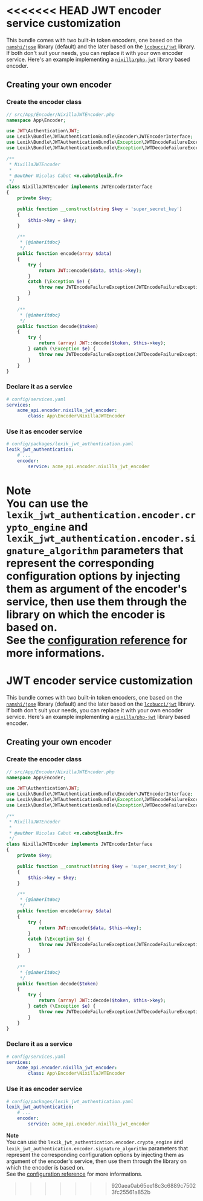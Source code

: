 <<<<<<< HEAD
JWT encoder service customization
=================================

This bundle comes with two built-in token encoders, one based on the [`namshi/jose`](https://github.com/namshi/jose) library (default) and the later based on the [`lcobucci/jwt`](https://github.com/lcobucci/jwt) library.
If both don't suit your needs, you can replace it with your own encoder service. Here's an example implementing a [`nixilla/php-jwt`](https://github.com/nixilla/php-jwt) library based encoder.

Creating your own encoder
--------------------------

### Create the encoder class

``` php
// src/App/Encoder/NixillaJWTEncoder.php
namespace App\Encoder;

use JWT\Authentication\JWT;
use Lexik\Bundle\JWTAuthenticationBundle\Encoder\JWTEncoderInterface;
use Lexik\Bundle\JWTAuthenticationBundle\Exception\JWTEncodeFailureException;
use Lexik\Bundle\JWTAuthenticationBundle\Exception\JWTDecodeFailureException;

/**
 * NixillaJWTEncoder
 *
 * @author Nicolas Cabot <n.cabot@lexik.fr>
 */
class NixillaJWTEncoder implements JWTEncoderInterface
{
    private $key;

    public function __construct(string $key = 'super_secret_key')
    {
        $this->key = $key;
    }

    /**
     * {@inheritdoc}
     */
    public function encode(array $data)
    {
        try {
            return JWT::encode($data, $this->key);
        }
        catch (\Exception $e) {
            throw new JWTEncodeFailureException(JWTEncodeFailureException::INVALID_CONFIG, 'An error occurred while trying to encode the JWT token.', $e);
        }
    }

    /**
     * {@inheritdoc}
     */
    public function decode($token)
    {
        try {
            return (array) JWT::decode($token, $this->key);
        } catch (\Exception $e) {
            throw new JWTDecodeFailureException(JWTDecodeFailureException::INVALID_TOKEN, 'Invalid JWT Token', $e);
        }
    }
}
```

### Declare it as a service

``` yaml
# config/services.yaml
services:
    acme_api.encoder.nixilla_jwt_encoder:
        class: App\Encoder\NixillaJWTEncoder
```

### Use it as encoder service

``` yaml
# config/packages/lexik_jwt_authentication.yaml
lexik_jwt_authentication:
    # ...
    encoder:
        service: acme_api.encoder.nixilla_jwt_encoder
```

__Note__  
You can use the `lexik_jwt_authentication.encoder.crypto_engine` and `lexik_jwt_authentication.encoder.signature_algorithm` parameters that represent the corresponding configuration options by injecting them as argument of the encoder's service, then use them through the library on which the encoder is based on.  
See the [configuration reference](1-configuration-reference.md) for more informations.
=======
JWT encoder service customization
=================================

This bundle comes with two built-in token encoders, one based on the [`namshi/jose`](https://github.com/namshi/jose) library (default) and the later based on the [`lcobucci/jwt`](https://github.com/lcobucci/jwt) library.
If both don't suit your needs, you can replace it with your own encoder service. Here's an example implementing a [`nixilla/php-jwt`](https://github.com/nixilla/php-jwt) library based encoder.

Creating your own encoder
--------------------------

### Create the encoder class

``` php
// src/App/Encoder/NixillaJWTEncoder.php
namespace App\Encoder;

use JWT\Authentication\JWT;
use Lexik\Bundle\JWTAuthenticationBundle\Encoder\JWTEncoderInterface;
use Lexik\Bundle\JWTAuthenticationBundle\Exception\JWTEncodeFailureException;
use Lexik\Bundle\JWTAuthenticationBundle\Exception\JWTDecodeFailureException;

/**
 * NixillaJWTEncoder
 *
 * @author Nicolas Cabot <n.cabot@lexik.fr>
 */
class NixillaJWTEncoder implements JWTEncoderInterface
{
    private $key;

    public function __construct(string $key = 'super_secret_key')
    {
        $this->key = $key;
    }

    /**
     * {@inheritdoc}
     */
    public function encode(array $data)
    {
        try {
            return JWT::encode($data, $this->key);
        }
        catch (\Exception $e) {
            throw new JWTEncodeFailureException(JWTEncodeFailureException::INVALID_CONFIG, 'An error occurred while trying to encode the JWT token.', $e);
        }
    }

    /**
     * {@inheritdoc}
     */
    public function decode($token)
    {
        try {
            return (array) JWT::decode($token, $this->key);
        } catch (\Exception $e) {
            throw new JWTDecodeFailureException(JWTDecodeFailureException::INVALID_TOKEN, 'Invalid JWT Token', $e);
        }
    }
}
```

### Declare it as a service

``` yaml
# config/services.yaml
services:
    acme_api.encoder.nixilla_jwt_encoder:
        class: App\Encoder\NixillaJWTEncoder
```

### Use it as encoder service

``` yaml
# config/packages/lexik_jwt_authentication.yaml
lexik_jwt_authentication:
    # ...
    encoder:
        service: acme_api.encoder.nixilla_jwt_encoder
```

__Note__  
You can use the `lexik_jwt_authentication.encoder.crypto_engine` and `lexik_jwt_authentication.encoder.signature_algorithm` parameters that represent the corresponding configuration options by injecting them as argument of the encoder's service, then use them through the library on which the encoder is based on.  
See the [configuration reference](1-configuration-reference.md) for more informations.
>>>>>>> 920aea0ab65ee18c3c6889c75023fc25561a852b
